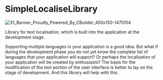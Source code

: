 # SimpleLocaliseLibrary
![31_Banner_Proudly_Powered_By_CBuilder_450x150-1475104](https://user-images.githubusercontent.com/33027745/120885678-cdc61380-c5f2-11eb-9603-71658ad1abdd.png)

Library for text localisation, which is built into the application at the development stage.

Supporting multiple languages in your application is a good idea. But what if during the development phase you do not yet know the complete list of languages that your application will support? Or perhaps the localisation of your application will be created by enthusiasts? The basis for the modification of the text portion of the user interface is better to lay on the stage of development. And this library will help with this. 

